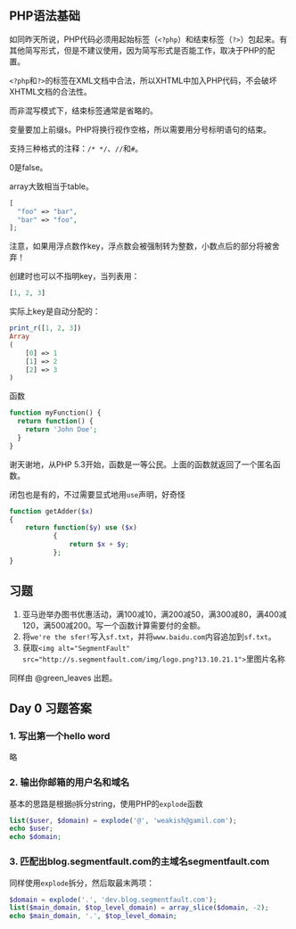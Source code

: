 PHP语法基础
-----------

如同昨天所说，PHP代码必须用起始标签（`<?php`）和结束标签（`?>`）包起来。有其他简写形式，但是不建议使用，因为简写形式是否能工作，取决于PHP的配置。

`<?php`和`?>`的标签在XML文档中合法，所以XHTML中加入PHP代码，不会破坏XHTML文档的合法性。

而非混写模式下，结束标签通常是省略的。

变量要加上前缀`$`。PHP将换行视作空格，所以需要用分号标明语句的结束。

支持三种格式的注释：`/* */`、`//`和`#`。

0是false。

array大致相当于table。

```php
[
  "foo" => "bar",
  "bar" => "foo",
];
```

注意，如果用浮点数作key，浮点数会被强制转为整数，小数点后的部分将被舍弃！

创建时也可以不指明key，当列表用：

```php
[1, 2, 3]
```

实际上key是自动分配的：

```php
print_r([1, 2, 3])
Array
(
    [0] => 1
    [1] => 2
    [2] => 3
)
```


函数

```php
function myFunction() {
  return function() {
    return 'John Doe';
  }
}
```

谢天谢地，从PHP 5.3开始，函数是一等公民。上面的函数就返回了一个匿名函数。

闭包也是有的，不过需要显式地用`use`声明，好奇怪

```php
function getAdder($x)
{
    return function($y) use ($x)
           {
               return $x + $y;
           };
}
```

习题
----

1. 亚马逊举办图书优惠活动，满100减10，满200减50，满300减80，满400减120，满500减200。写一个函数计算需要付的金额。
2. 将`we're the sfer!`写入`sf.txt`，并将`www.baidu.com`内容追加到`sf.txt`。
3. 获取`<img alt="SegmentFault" src="http://s.segmentfault.com/img/logo.png?13.10.21.1">`里图片名称

同样由 @green_leaves 出题。


Day 0 习题答案
--------------

### 1. 写出第一个hello word

略

### 2. 输出你邮箱的用户名和域名

基本的思路是根据`@`拆分string，使用PHP的`explode`函数

```php
list($user, $domain) = explode('@', 'weakish@gamil.com');
echo $user;
echo $domain;
```

### 3. 匹配出blog.segmentfault.com的主域名segmentfault.com

同样使用`explode`拆分，然后取最末两项：

```php
$domain = explode('.', 'dev.blog.segmentfault.com');
list($main_domain, $top_level_domain) = array_slice($domain, -2);
echo $main_domain, '.', $top_level_domain;
```

